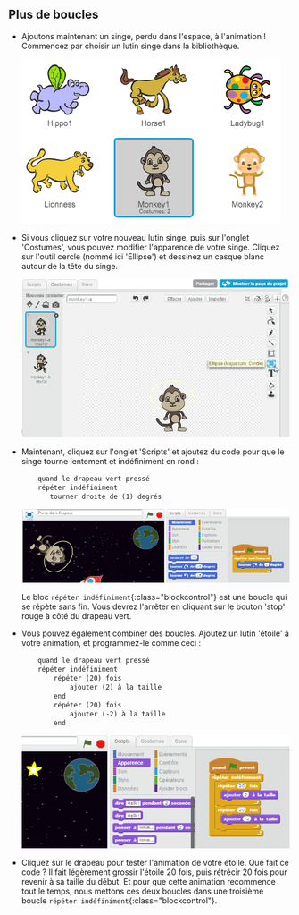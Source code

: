 ## Plus de boucles

+ Ajoutons maintenant un singe, perdu dans l'espace, à l'animation ! Commencez par choisir un lutin singe dans la bibliothèque.

	![screenshot](images/space-monkey.png)

+ Si vous cliquez sur votre nouveau lutin singe, puis sur l'onglet 'Costumes', vous pouvez modifier l'apparence de votre singe. Cliquez sur l'outil cercle (nommé ici 'Ellipse') et dessinez un casque blanc autour de la tête du singe.

	![screenshot](images/space-monkey-edit.png)

+ Maintenant, cliquez sur l'onglet 'Scripts' et ajoutez du code pour que le singe tourne lentement et indéfiniment en rond :

	```blocks
		quand le drapeau vert pressé
		répéter indéfiniment
		   tourner droite de (1) degrés
	```

	![screenshot](images/space-monkey-loop.png)

	Le bloc `répéter indéfiniment`{:class="blockcontrol"} est une boucle qui se répète sans fin. Vous devrez l'arrêter en cliquant sur le bouton 'stop' rouge à côté du drapeau vert.

+ Vous pouvez également combiner des boucles. Ajoutez un lutin 'étoile' à votre animation, et programmez-le comme ceci :

	```blocks
		quand le drapeau vert pressé
		répéter indéfiniment
			répéter (20) fois
				ajouter (2) à la taille
			end
			répéter (20) fois
				ajouter (-2) à la taille
			end
	```

	![screenshot](images/space-star.png)

+ Cliquez sur le drapeau pour tester l'animation de votre étoile. Que fait ce code ? Il fait légèrement grossir l'étoile 20 fois, puis rétrécir 20 fois pour revenir à sa taille du début. Et pour que cette animation recommence tout le temps, nous mettons ces deux boucles dans une troisième boucle `répéter indéfiniment`{:class="blockcontrol"}.
